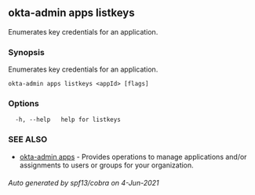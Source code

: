 ## okta-admin apps listkeys

Enumerates key credentials for an application.

### Synopsis

Enumerates key credentials for an application.

```
okta-admin apps listkeys <appId> [flags]
```

### Options

```
  -h, --help   help for listkeys
```

### SEE ALSO

* [okta-admin apps](okta-admin_apps.md)	 - Provides operations to manage applications and/or assignments to users or groups for your organization.

###### Auto generated by spf13/cobra on 4-Jun-2021
